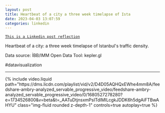 ```yaml
---
layout: post
title: Heartbeat of a city a three week timelapse of Ista
date: 2023-04-03 13:07:59
categories: linkedin
---
```


[`This is a Linkedin post reflection`](https://www.linkedin.com/feed/update/urn:li:activity:7048642289899835393)

Heartbeat of a city: a three week timelapse of Istanbul's traffic density.

Data source: İBB/IMM Open Data
Tool: kepler.gl

#datavisualization

<hr>
<div class="row mt-3">
<div class="col-sm mt-3 mt-md-0">{% include video.liquid path="https://dms.licdn.com/playlist/vid/v2/D4D05AQHQxEWhe4mm8A/feedshare-ambry-analyzed_servable_progressive_video/feedshare-ambry-analyzed_servable_progressive_video/0/1680527278280?e=1734526800&v=beta&t=_AATuDtjnsxmPsITdIMILcgkJDDK6h5dgAiFTBwAHYU" class="img-fluid rounded z-depth-1" controls=true autoplay=true %}</div>


</div>
